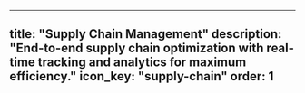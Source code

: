 
---
title: "Supply Chain Management"
description: "End-to-end supply chain optimization with real-time tracking and analytics for maximum efficiency."
icon_key: "supply-chain"
order: 1
---
